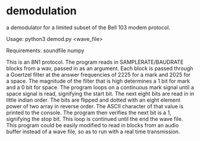 # demodulation
a demodulator for a limited subset of the Bell 103 modem protocol.

Usage:
  python3 demod.py <wave_file>
  
Requirements:
  soundfile
  numpy
  
This is an 8N1 protocol. The program reads in SAMPLERATE/BAUDRATE blocks from a wav, passed in as an argument. Each block is passed through a Goertzel filter at the answer frequencies of 2225 for a mark and 2025 for a space. The magnitude of the filter that is high determines a 1 bit for mark and a 0 bit for space. The program loops on a continuous mark signal until a space signal is read, signifying the start bit. The next eight bits are read in in little indian order. The bits are flipped and dotted with an eight element power of two array in reverse order. The ASCII character of that value is printed to the console. The program then verifies the next bit is a 1, signifying the stop bit. This loop is continued until the end the wave file. This program could be easily modified to read in blocks from an audio buffer instead of a wave file, so as to run with a real time transmission.
  

